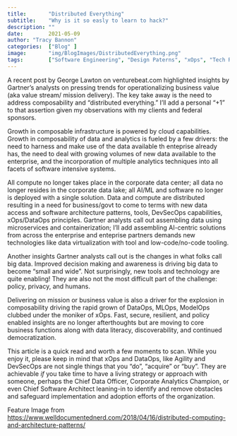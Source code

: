 ```yaml
---
title:       "Distributed Everything"
subtitle:    "Why is it so easly to learn to hack?"
description: ""
date:        2021-05-09
author: "Tracy Bannon"
categories:  ["Blog" ]
image:       "img/BlogImages/DistributedEverything.png"
tags:        ["Software Engineering", "Design Paterns", "xOps", "Tech Reflections"]
---
```

A recent post by George Lawton on venturebeat.com highlighted insights by Gartner’s analysts on pressing trends for operationalizing business value (aka value stream/ mission delivery).   The key take away is the need to address composability and “distributed everything.” I’ll add a personal “+1” to that assertion given my observations with my clients and federal sponsors.

 Growth in composable infrastructure is powered by cloud capabilities. Growth in composability of data and analytics is fueled by a few drivers:  the need to harness and make use of the data available th enteprise already has, the need to deal with growing volumes of new data available to the enterprise, and the incorporation of multiple analytics techniques into all facets of software intensive systems.

 All compute no longer takes place in the corporate data center; all data no longer resides in the corporate data lake; all AI/ML and software no longer is deployed with a single solution. Data and compute are distributed resulting in a need for business/govt to come to terms with new data access and software architecture patterns, tools, DevSecOps capabilities, xOps/DataOps principles.  Gartner analysts call out assembling data using microservices and containerization; I’ll add assembling AI-centric solutions from across the enterprise and enteprise partners demands new technologies like data virtualization with tool and low-code/no-code tooling.  

 Another insights Gartner analysts call out is the changes in what folks call big data. Improved decision making and awareness is driving big data to become “small and wide”. Not surprisingly, new tools and technology are quite enabling! They are also not the most difficult part of the challenge: policy, privacy, and humans. 

 Delivering on mission or business value is also a driver for the explosion in composability driving the rapid grown of DataOps, MLOps, ModelOps clubbed under the moniker of xOps. Fast, secure, resilient, and policy enabled insights are no longer afterthoughts but are moving to core business functions along with data literacy, discoverability, and continued democratization. 

 This article is a quick read and worth a few moments to scan. While you enjoy it, please keep in mind that xOps and DataOps, like Agility and DevSecOps are not single things that you “do”, “acquire” or “buy”. They are achievable *if* you take time to have a living strategy or approach with someone, perhaps the Chief Data Officer, Corporate Analytics Champion, or even Chief Software Architect leaning-in to identify and remove obstacles and safeguard implementation and adoption efforts of the organization.

Feature Image from https://www.welldocumentednerd.com/2018/04/16/distributed-computing-and-architecture-patterns/